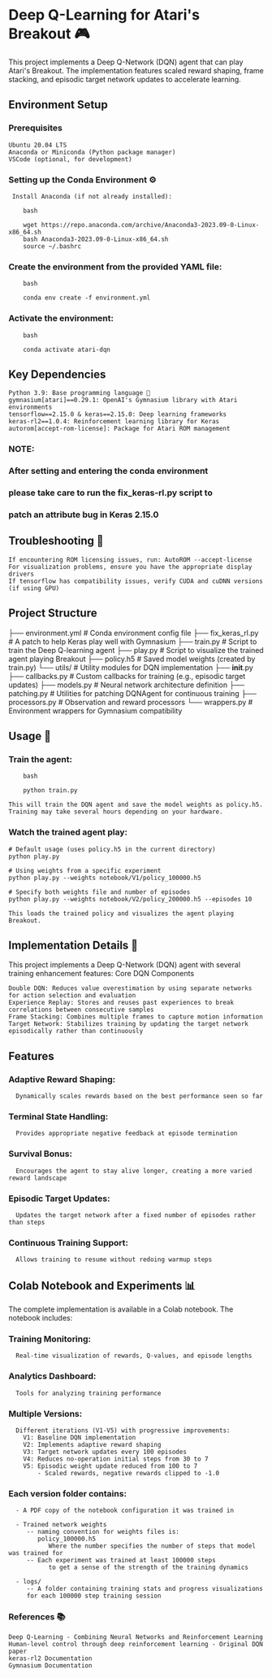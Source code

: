 # Deep Q-Learning for Atari's Breakout 🎮

This project implements a Deep Q-Network (DQN) agent that can play Atari's Breakout. The implementation features scaled reward shaping, frame stacking, and episodic target network updates to accelerate learning.
## Environment Setup
### Prerequisites

    Ubuntu 20.04 LTS
    Anaconda or Miniconda (Python package manager)
    VSCode (optional, for development)

### Setting up the Conda Environment ⚙️

     Install Anaconda (if not already installed):
```
    bash

    wget https://repo.anaconda.com/archive/Anaconda3-2023.09-0-Linux-x86_64.sh
    bash Anaconda3-2023.09-0-Linux-x86_64.sh
    source ~/.bashrc
```

   ### Create the environment from the provided YAML file:
```
    bash

    conda env create -f environment.yml
```

   ### Activate the environment:
```
    bash

    conda activate atari-dqn
```

## Key Dependencies

    Python 3.9: Base programming language 🐍
    gymnasium[atari]==0.29.1: OpenAI's Gymnasium library with Atari environments
    tensorflow==2.15.0 & keras==2.15.0: Deep learning frameworks
    keras-rl2==1.0.4: Reinforcement learning library for Keras
    autorom[accept-rom-license]: Package for Atari ROM management

### NOTE:

   ### After setting and entering the conda environment
   ### please take care to run the fix_keras-rl.py script to
   ### patch an attribute bug in Keras 2.15.0

## Troubleshooting 🔧

    If encountering ROM licensing issues, run: AutoROM --accept-license
    For visualization problems, ensure you have the appropriate display drivers
    If tensorflow has compatibility issues, verify CUDA and cuDNN versions (if using GPU)

## Project Structure


├── environment.yml       # Conda environment config file
├── fix_keras_rl.py       # A patch to help Keras play well with Gymnasium
├── train.py              # Script to train the Deep Q-learning agent
├── play.py               # Script to visualize the trained agent playing Breakout
├── policy.h5             # Saved model weights (created by train.py)
└── utils/                # Utility modules for DQN implementation
    ├── __init__.py       
    ├── callbacks.py      # Custom callbacks for training (e.g., episodic target updates)
    ├── models.py         # Neural network architecture definition
    ├── patching.py       # Utilities for patching DQNAgent for continuous training
    ├── processors.py     # Observation and reward processors
    └── wrappers.py       # Environment wrappers for Gymnasium compatibility

## Usage 🚀

   ### Train the agent:
```
    bash

    python train.py
```
    This will train the DQN agent and save the model weights as policy.h5.
    Training may take several hours depending on your hardware.

   ### Watch the trained agent play:
```
# Default usage (uses policy.h5 in the current directory)
python play.py

# Using weights from a specific experiment
python play.py --weights notebook/V1/policy_100000.h5

# Specify both weights file and number of episodes
python play.py --weights notebook/V2/policy_200000.h5 --episodes 10
```
    This loads the trained policy and visualizes the agent playing Breakout.

## Implementation Details 🧠

This project implements a Deep Q-Network (DQN) agent with several training enhancement features:
Core DQN Components

    Double DQN: Reduces value overestimation by using separate networks for action selection and evaluation
    Experience Replay: Stores and reuses past experiences to break correlations between consecutive samples
    Frame Stacking: Combines multiple frames to capture motion information
    Target Network: Stabilizes training by updating the target network episodically rather than continuously

## Features

   ### Adaptive Reward Shaping:
      Dynamically scales rewards based on the best performance seen so far

   ### Terminal State Handling:
      Provides appropriate negative feedback at episode termination

   ### Survival Bonus:
      Encourages the agent to stay alive longer, creating a more varied reward landscape

   ### Episodic Target Updates:
      Updates the target network after a fixed number of episodes rather than steps

   ### Continuous Training Support:
      Allows training to resume without redoing warmup steps

## Colab Notebook and Experiments 📊

The complete implementation is available in a Colab notebook. 
The notebook includes:

   ### Training Monitoring: 
      Real-time visualization of rewards, Q-values, and episode lengths
   
   ### Analytics Dashboard:
      Tools for analyzing training performance

   ### Multiple Versions:
      Different iterations (V1-V5) with progressive improvements:
        V1: Baseline DQN implementation
        V2: Implements adaptive reward shaping
        V3: Target network updates every 100 episodes
        V4: Reduces no-operation initial steps from 30 to 7
        V5: Episodic weight update reduced from 100 to 7
            - Scaled rewards, negative rewards clipped to -1.0

   ### Each version folder contains:

      - A PDF copy of the notebook configuration it was trained in

      - Trained network weights 
         -- naming convention for weights files is:
            policy_100000.h5
               Where the number specifies the number of steps that model was trained for
         -- Each experiment was trained at least 100000 steps
               to get a sense of the strength of the training dynamics

      - logs/
         -- A folder containing training stats and progress visualizations
         for each 100000 step training session
      

       

### References 📚

    Deep Q-Learning - Combining Neural Networks and Reinforcement Learning
    Human-level control through deep reinforcement learning - Original DQN paper
    keras-rl2 Documentation
    Gymnasium Documentation
